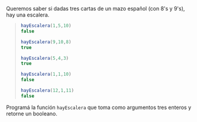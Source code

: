 Queremos saber si dadas tres cartas de un mazo español (con 8's y 9's), hay una escalera.

 
> ```javascript
> hayEscalera(1,5,10)
> false
>
> hayEscalera(9,10,8)
> true
>
> hayEscalera(5,4,3)
> true
>
> hayEscalera(1,1,10)
> false
>
> hayEscalera(12,1,11)
> false
> ```

Programá la función `hayEscalera` que toma como argumentos tres enteros y retorne un booleano.
